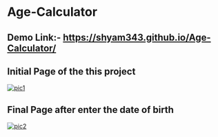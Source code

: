 # Age-Calculator 
## Demo Link:- https://shyam343.github.io/Age-Calculator/

## Initial Page of the this project
[![pic1](https://github.com/user-attachments/assets/cf414de9-a730-455a-aa34-bed4e77399d9)](https://github.com/shyam343/Age-Calculator/blob/main/pic1.png)

## Final Page after enter the date of birth
[![pic2](https://github.com/user-attachments/assets/fe79bf7d-333c-417f-938f-894ce36ccc06)](https://github.com/shyam343/Age-Calculator/blob/main/pic2.png)


